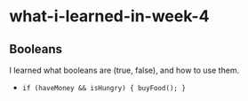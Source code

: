 # what-i-learned-in-week-4
## Booleans
I learned what booleans are (true, false), and how to use them.
* `if (haveMoney && isHungry) {
  buyFood();
  }`